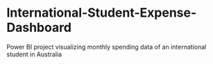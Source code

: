# International-Student-Expense-Dashboard
Power BI project visualizing monthly spending data of an international student in Australia
